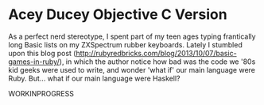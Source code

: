 # Acey Ducey Objective C Version
As a perfect nerd stereotype, I spent part of my teen ages typing frantically long Basic lists on my ZXSpectrum rubber keyboards.
Lately I stumbled upon this blog post (http://rubyredbricks.com/blog/2013/10/07/basic-games-in-ruby/), in which the author notice how bad was the code we '80s kid geeks were used to write, and wonder 'what if' our main language were Ruby.
But... what if our main language were Haskell?

WORKINPROGRESS